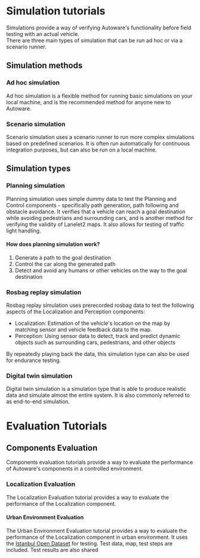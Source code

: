 # Simulation tutorials

Simulations provide a way of verifying Autoware's functionality before field testing with an actual vehicle.  
There are three main types of simulation that can be run ad hoc or via a scenario runner.

## Simulation methods

### Ad hoc simulation

Ad hoc simulation is a flexible method for running basic simulations on your local machine, and is the recommended method for anyone new to Autoware.

### Scenario simulation

Scenario simulation uses a scenario runner to run more complex simulations based on predefined scenarios.
It is often run automatically for continuous integration purposes, but can also be run on a local machine.

## Simulation types

### Planning simulation

Planning simulation uses simple dummy data to test the Planning and Control components - specifically path generation, path following and obstacle avoidance. It verifies that a vehicle can reach a goal destination while avoiding pedestrians and surrounding cars, and is another method for verifying the validity of Lanelet2 maps. It also allows for testing of traffic light handling.

#### How does planning simulation work?

1. Generate a path to the goal destination
2. Control the car along the generated path
3. Detect and avoid any humans or other vehicles on the way to the goal destination

### Rosbag replay simulation

Rosbag replay simulation uses prerecorded rosbag data to test the following aspects of the Localization and Perception components:

- Localization: Estimation of the vehicle's location on the map by matching sensor and vehicle feedback data to the map.
- Perception: Using sensor data to detect, track and predict dynamic objects such as surrounding cars, pedestrians, and other objects

By repeatedly playing back the data, this simulation type can also be used for endurance testing.

### Digital twin simulation

Digital twin simulation is a simulation type that is able to produce realistic data and simulate almost the entire system. It is also commonly referred to as end-to-end simulation.

# Evaluation Tutorials

## Components Evaluation

Components evaluation tutorials provide a way to evaluate the performance of Autoware's components in a controlled environment.

### Localization Evaluation
The Localization Evaluation tutorial provides a way to evaluate the performance of the Localization component.

#### Urban Environment Evaluation
The Urban Environment Evaluation tutorial provides a way to evaluate the performance of the Localization component in urban environment. It uses the [Istanbul Open Dataset](https://autowarefoundation.github.io/autoware-documentation/main/datasets/#istanbul-open-dataset) for testing. Test data, map, test steps are included. Test results are also shared

